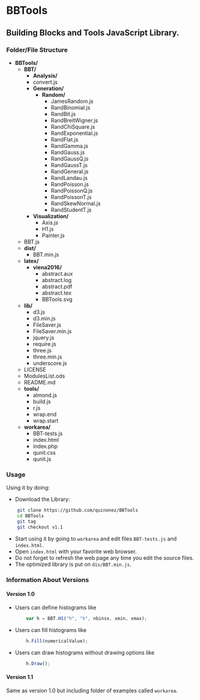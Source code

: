 # BBTools
## Building Blocks and Tools JavaScript Library.

### Folder/File Structure
* __BBTools/__
  * __BBT/__
    * __Analysis/__
    * convert.js
    * __Generation/__
      * __Random/__
        * JamesRandom.js
        * RandBinomial.js
        * RandBit.js
        * RandBreitWigner.js
        * RandChiSquare.js
        * RandExponential.js
        * RandFlat.js
        * RandGamma.js
        * RandGauss.js
        * RandGaussQ.js
        * RandGaussT.js
        * RandGeneral.js
        * RandLandau.js
        * RandPoisson.js
        * RandPoissonQ.js
        * RandPoissonT.js
        * RandSkewNormal.js
        * RandStudentT.js
    * __Visualization/__
      * Axis.js
      * H1.js
      * Painter.js
  * BBT.js
  * __dist/__
    * BBT.min.js
  * __latex/__
    * __viena2016/__
      * abstract.aux
      * abstract.log
      * abstract.pdf
      * abstract.tex
      * BBTools.svg
  * __lib/__
    * d3.js
    * d3.min.js
    * FileSaver.js
    * FileSaver.min.js
    * jquery.js
    * require.js
    * three.js
    * three.min.js
    * underscore.js
  * LICENSE
  * ModulesList.ods
  * README.md
  * __tools/__
    * almond.js
    * build.js
    * r.js
    * wrap.end
    * wrap.start
  * __workarea/__
    * BBT-tests.js
    * index.html
    * index.php
    * qunit.css
    * qunit.js
  

### Usage
Using it by doing:

* Download the Library:
```bash
	git clone https://github.com/quinonez/BBTools
	cd BBTools
	git tag
	git checkout v1.1
```
* Start using it by going to ```workarea``` and edit files ```BBT-tests.js``` and ```index.html```.
* Open ```index.html``` with your favorite web browser.
* Do not forget to refresh the web page any time you edit the source files.
* The optimized library is put on ```dis/BBT.min.js```.

### Information About Versions

#### Version 1.0
* Users can define histograms like 
  ```js 
	  var h = BBT.H1("h", "h", nbinsx, xmin, xmax);
  ```
* Users can fill histograms like 
  ```js 
	  h.Fill(numericalValue);
  ```
* Users can draw histograms without drawing options like 
  ```js 
	  h.Draw();
  ```


#### Version 1.1
Same as version 1.0 but including folder of examples called ```workarea```.



